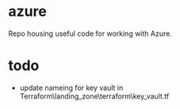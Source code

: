 # azure
Repo housing useful code for working with Azure.


# todo
 - update nameing for key vault in Terraform\landing_zone\terraform\key_vault.tf
 